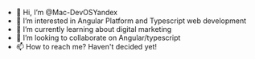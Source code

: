- 👋 Hi, I’m @Mac-DevOSYandex
- 👀 I’m interested in Angular Platform and Typescript web development
- 🌱 I’m currently learning about digital marketing
- 💞️ I’m looking to collaborate on Angular/typescript
- 📫 How to reach me? Haven't decided yet!

<!---
Mac-DevOSYandex/Mac-DevOSYandex is a ✨ special ✨ repository because its `README.md` (this file) appears on your GitHub profile.
You can click the Preview link to take a look at your changes.
--->
